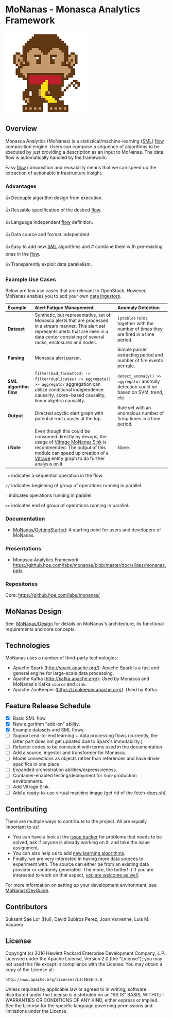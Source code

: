 # MoNanas - Monasca Analytics Framework

![MoNanas Logo](doc/images/monanas-logo.png)

## Overview

Monasca Analytics (MoNanas) is a statistical/machine-learning
([SML](doc/design.md#sml)) [flow](doc/design.md#flow) composition
engine. Users can compose a sequence of algorithms to be executed by just
providing a description as an input to MoNanas. The data flow is automatically
handled by the framework.

Easy [flow](doc/design.md#flow) composition and reusability means that
we can speed up the extraction of actionable infrastructure insight.

### Advantages
:thumbsup: Decouple algorithm design from execution.

:thumbsup: Reusable specification of the desired
[flow](doc/design.md#flow).

:thumbsup: Language independent [flow](doc/design.md#flow) definition.

:thumbsup: Data source and format independent.

:thumbsup: Easy to add new [SML](doc/design.md#sml) algorithms and #
combine them with pre-existing ones in the [flow](doc/design.md#flow).

:thumbsup: Transparently exploit data parallelism.

### Example Use Cases
Below are few use cases that are relevant to OpenStack. However, MoNanas
enables you to add your own [data ingestors](doc/dev_guide.md#ingestors).

| Example                       | Alert Fatigue Management | Anomaly Detection |
|:------------------------------|:-------------------------|:------------------|
| **Dataset**                   | Synthetic, but representative, set of Monasca alerts that are processed in a stream manner. This alert set represents alerts that are seen in a data center consisting of several racks, enclosures and nodes. | `iptables` rules together with the number of times they are fired in a time period. |
| **Parsing**                   | Monasca alert parser. | Simple parser extracting period and number of fire events per rule. |
| **SML algorithm flow**        | `filter(bad_formatted) -> filter(duplicates) -> aggregate() >> aggregator` aggregation can utilize conditional independence causality, score-based causality, linear algebra causality. | `detect_anomaly() >> aggregator` anomaly detection could be based on SVM, trend, etc. |
| **Output**                    | Directed acyclic alert graph with potential root causes at the top. | Rule set with an anomalous number of firing times in a time period. |
| **:information_source: Note** | Even though this could be consumed directly by devops, the usage of  [Vitrage MoNanas Sink](doc/getting_started.md#vitrage_sink) is recommended. The output of this module can speed up creation of a [Vitrage](https://wiki.openstack.org/wiki/Vitrage) entity graph to do further analysis on it. | None. |

`->` indicates a sequential operation in the flow.

`//` indicates beginning of group of operations running in parallel.

`-` indicates operations running in parallel.

`>>` indicates end of group of operations running in parallel.

### Documentation
* [MoNanas/GettingStarted](doc/getting_started.md): A starting point for users
and developers of MoNanas.

### Presentations
* Monasca Analytics Framework: https://github.hpe.com/labs/monanas/blob/master/doc/slides/monanas.pptx

### Repositories
Core: https://github.hpe.com/labs/monanas/

## MoNanas Design
See: [MoNanas/Design](doc/design.md) for details on MoNanas's architecture,
its functional requirements and core concepts.

## Technologies
MoNanas uses a number of third-party technologies:
* Apache Spark (http://spark.apache.org/): Apache Spark is a fast and general
engine for large-scale data processing.
* Apache Kafka (http://kafka.apache.org/): Used by Monasca and MoNanas's Kafka
`source` and `sink`.
* Apache ZooKeeper (https://zookeeper.apache.org/): Used by Kafka.

## Feature Release Schedule
- [x] Basic SML flow.
- [x] New algorithm "add-on" ability.
- [x] Example datasets and SML flows.
- [ ] Support end-to-end learning + data processing flows (currently, the latter part does not get updated due to Spark's immutability.)
- [ ] Refactor codes to be consistent with terms used in the documentation.
- [ ] Add a source, ingestor and transformer for Monasca.
- [ ] Model connections as objects rather than references and have driver specifics in one place.
- [ ] Expanded orchestration abilities/expressiveness.
- [ ] Container-enabled testing/deployment for non-production environments.
- [ ] Add Vitrage Sink.
- [ ] Add a ready-to-use virtual machine image (get rid of the fetch-deps.sh).

## Contributing
There are multiple ways to contribute to the project. All are equally important
to us!
* You can have a look at the
[issue tracker](https://github.hpe.com/labs/monanas/issues) for problems that
needs to be solved, ask if anyone is already working on it, and take the issue
assignment.
* You can also help us to add
[new learning algorithms](doc/dev_guide.md#add_new_algorithms).
* Finally, we are very interested in having more data sources to experiment
with. The source can either be from an existing data provider or randomly
generated. The more, the better! :) If you are interested to work on that
aspect, [you are welcome as well](doc/dev_guide.md#add_new_sources).

For more information on setting up your development environment, see
[MoNanas/DevGuide](doc/dev_guide.md).

## Contributors
Suksant Sae Lor (Hui), David Subiros Perez,  Joan Varvenne, Luis M. Vaquero

## License
Copyright (c) 2016 Hewlett Packard Enterprise Development Company, L.P.
Licensed under the Apache License, Version 2.0 (the "License"); you may not
used this file except in compliance with the License. You may obtain a copy of
the License at:
```
http://www.apache.org/licenses/LICENSE-2.0
```
Unless required by applicable law or agreed to in writing, software
distributed under the License is distributed on an "AS IS" BASIS, WITHOUT
WARRANTIES OR CONDITIONS OF ANY KIND, either express or implied. See the
License for the specific language governing permissions and limitations under
the License.
